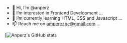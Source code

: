 - 👋 Hi, I’m @anperz
- 👀 I’m interested in Frontend Development ...
- 🌱 I’m currently learning HTML, CSS and Javascript ...
- 📫 Reach me on amperezpe@gmail.com ...

[![Anperz's GitHub stats](https://github-readme-stats.vercel.app/api?username=anperz&theme=algolia&show_icons=true)


